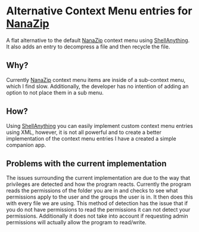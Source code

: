 # Alternative Context Menu entries for [NanaZip](https://github.com/M2Team/NanaZip)
A flat alternative to the default [NanaZip](https://github.com/M2Team/NanaZip) context menu using [ShellAnything](https://github.com/end2endzone/ShellAnything). It also adds an entry to decompress a file and then recycle the file.

## Why?
Currently [NanaZip](https://github.com/M2Team/NanaZip) context menu items are inside of a sub-context menu, which I find slow. Additionally, the developer has no intention of adding an option to not place them in a sub menu. 

## How?
Using [ShellAnything](https://github.com/end2endzone/ShellAnything) you can easily implement custom context menu entries using XML, however, it is not all powerful and to create a better implementation of the context menu entries I have a created a simple companion app.

## Problems with the current implementation
The issues surrounding the current implementation are due to the way that privileges are detected and how the program reacts. Currently the program reads the permissions of the folder you are in and checks to see what permissions apply to the user and the groups the user is in. It then does this with every file we are using. This method of detection has the issue that if you do not have permissions to read the permissions it can not detect your permissions. Additionally it does not take into account if requesting admin permissions will actually allow the program to read/write.
